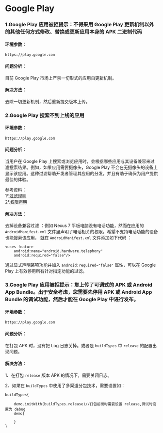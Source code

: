 # Google Play


### 1.Google Play 应用被拒提示：不得采用 Google Play 更新机制以外的其他任何方式修改、替换或更新应用本身的 APK 二进制代码

#### 环境参数：

```
https://play.google.com
```

#### 问题分析：

目前 Google Play 市场上严禁一切形式的应用自更新机制。

#### 解决方法：

去除一切更新机制，然后重新提交版本上传。


### 2.Google Play 搜索不到上线的应用

#### 环境参数：

```
https://play.google.com
```

#### 问题分析：

当用户在 Google Play 上搜索或浏览应用时，会根据哪些应用与其设备兼容来过滤搜索结果。例如，如果应用需要摄像头，Google Play 不会在无摄像头的设备上显示该应用。这种过滤帮助开发者管理其应用的分发，并且有助于确保为用户提供最佳的体验。

参考资料：  
1°.[过滤规则](https://developer.android.com/google/play/filters.html?hl=zh-cn])  
2°.[权限声明](https://developer.android.com/guide/topics/manifest/uses-feature-element.html?hl=zh-cn#permissions-features)

#### 解决方法：

去掉设备兼容过滤 ：例如 Nexus 7 平板电脑没有电话功能，然而在应用的 `AndroidManifest.xml` 文件里声明了电话相关的权限，希望不支持电话功能的设备也能搜索该应用， 就在 `AndroidManifest.xml` 文件添加如下代码 ：

```
<uses-feature 
	android:name="android.hardware.telephony" 
	android:required="false"/>
```

通过显式声明某项功能并加入 `android:required="false"` 属性，可以在 Google Play 上有效停用所有针对指定功能的过滤。

### 3.Google Play 应用被拒提示：您上传了可调式的 APK 或 Android App Bundle。出于安全考虑，您需要先停用 APK 或 Android App Bundle 的调试功能，然后才能在 Google Play 中进行发布。

#### 环境参数：

```
https://play.google.com
```

#### 问题分析：

在打包 APK 时，没有把 Log 日志关掉。或者是 `buildTypes` 中 `release` 的配置出现问题。

#### 解决方法：

1、在打包 `release` 版本 APK 的情况下，需要关闭日志。

2、如果在 `buildTypes` 中使用了多渠道分包技术，需要设置如：

```
buildTypes{
		
	demo.initWith(buildTypes.release)//打包前面时需要设置 release,调试时设置为 debug
	demo{	
			
	}
}
```




